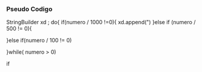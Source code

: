 ### Pseudo Codigo

StringBuilder xd ;
do{
if(numero / 1000 !=0){
xd.append(")
}else if (numero / 500 != 0){

}else if(numero / 100 != 0)

}while( numero > 0)

if